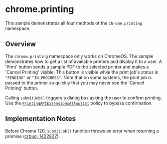 # chrome.printing

This sample demonstrates all four methods of the `chrome.printing` namespace.

## Overview

The `chrome.printing` namespace only works on ChromeOS. The sample demonstrates how to get a list of available printers and display it to a user. A 'Print' button sends a sample PDF to the selected printer and makes a 'Cancel Printing' visible. This button is visible while the print job's status is `"PENDING"` or `"IN_PROGRESS"`. Note that on some systems, the print job is passed to the printer so quickly that you may never see the 'Cancel Printing' button.

Calling `submitJob()` triggers a dialog box asking the user to confirm printing. Use the [`PrintingAPIExtensionsAllowlist`](https://chromeenterprise.google/policies/#PrintingAPIExtensionsAllowlist") policy to bypass confirmation.

## Implementation Notes

Before Chrome 120, `submitJob()` function throws an error when returning a promise ([crbug: 1422837](https://bugs.chromium.org/p/chromium/issues/detail?id=1422837)).
